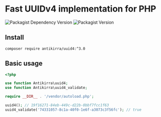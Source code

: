 # Fast UUIDv4 implementation for PHP
![Packagist Dependency Version](https://img.shields.io/packagist/dependency-v/antikirra/uuid4/php)
![Packagist Version](https://img.shields.io/packagist/v/antikirra/uuid4)

## Install

```console
composer require antikirra/uuid4:^3.0
```

## Basic usage

```php
<?php

use function Antikirra\uuid4;
use function Antikirra\uuid4_validate;

require __DIR__ . '/vendor/autoload.php';

uuid4(); // 19f16271-84eb-449c-d22b-0bbf7fcc1f63
uuid4_validate('74331057-8c1a-40f0-1e6f-a3073c3f56fc'); // true
```
